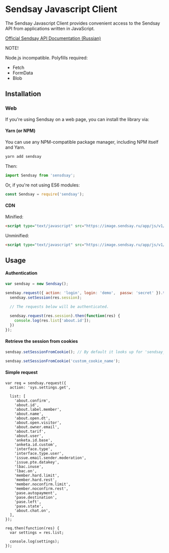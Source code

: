 # Sendsay Javascript Client

The Sendsay Javascript Client provides convenient access to the Sendsay API from applications written in JavaScript.

[Official Sendsay API Documentation (Russian)](https://sendsay.ru/api/api.html)

NOTE!

Node.js incompatible. Polyfills required:

- Fetch
- FormData
- Blob 

## Installation

### Web

If you're using Sendsay on a web page, you can install the library via:

#### Yarn (or NPM)

You can use any NPM-compatible package manager, including NPM itself and Yarn.

```bash
yarn add sendsay
```

Then:

```javascript
import Sendsay from 'sensdsay';
```

Or, if you're not using ES6 modules:

```javascript
const Sendsay = require('sendsay');
```

#### CDN

Minified:

```html
<script type="text/javascript" src="https://image.sendsay.ru/app/js/v1/sendsay.min.js"></script>
```

Unminified:

```html
<script type="text/javascript" src="https://image.sendsay.ru/app/js/v1/sendsay.js"></script>
```

## Usage

#### Authentication

```javascript
var sendsay = new Sendsay();

sendsay.request({ action: 'login', login: 'demo',  passw: 'secret' }).then(function(res) {
  sendsay.setSession(res.session);

  // The requests below will be authenticated.
 
  sendsay.request(res.session).then(function(res) {
    console.log(res.list['about.id']);
  })
}); 
````

#### Retrieve the session from cookies

```javascript
sendsay.setSessionFromCookie(); // By default it looks up for 'sendsay_session'.
```

```javascript
sendsay.setSessionFromCookie('custom_cookie_name'); 
```

#### Simple request

```
var req = sendsay.request({
  action: 'sys.settings.get',

  list: [
    'about.confirm',
    'about.id',
    'about.label.member',
    'about.name',
    'about.open.dt',
    'about.open.visitor',
    'about.owner.email',
    'about.tarif',
    'about.user',
    'anketa.id.base',
    'anketa.id.custom',
    'interface.type',
    'interface.type.user',
    'issue.email.sender.moderation',
    'issue.pte.datakey',
    'lbac.inuse',
    'lbac.on',
    'member.hard.limit',
    'member.hard.rest',
    'member.noconfirm.limit',
    'member.noconfirm.rest',
    'pase.autopayment',
    'pase.destination',
    'pase.left',
    'pase.state',
    'about.chat.on',
  ],
});

req.then(function(res) {
  var settings = res.list;

  console.log(settings);
});
```


